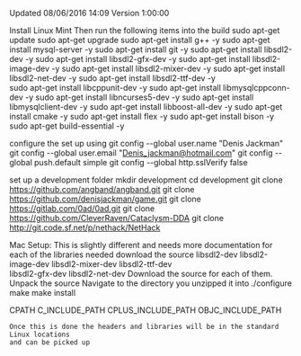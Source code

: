 Updated 08/06/2016 14:09 
Version 1:00:00 

Install Linux Mint 
Then run the following items into the build 
    sudo apt-get update 
    sudo apt-get upgrade
    sudo apt-get install g++ -y 
    sudo apt-get install mysql-server -y
    sudo apt-get install git -y
    sudo apt-get install libsdl2-dev -y
    sudo apt-get install libsdl2-gfx-dev -y 
    sudo apt-get install libsdl2-image-dev -y 
    sudo apt-get install libsdl2-mixer-dev -y 
    sudo apt-get install libsdl2-net-dev -y 
    sudo apt-get install libsdl2-ttf-dev -y     
    sudo apt-get install libcppunit-dev -y
    sudo apt-get install libmysqlcppconn-dev -y
    sudo apt-get install libncurses5-dev -y
    sudo apt-get install libmysqlclient-dev -y 
    sudo apt-get install libboost-all-dev -y
    sudo apt-get install cmake -y
    sudo apt-get install flex -y
    sudo apt-get install bison -y 
    sudo apt-get build-essential  -y 

configure the set up using 
    git config --global user.name "Denis Jackman"
    git config --global user.email "Denis_jackman@hotmail.com"
    git config --global push.default simple
    git config --global http.sslVerify false

set up a development folder 
    mkdir development 
    cd development 
    git clone https://github.com/angband/angband.git
    git clone https://github.com/denisjackman/game.git
    git clone https://gitlab.com/0ad/0ad.git
    git clone https://github.com/CleverRaven/Cataclysm-DDA
    git clone http://git.code.sf.net/p/nethack/NetHack
    
    
Mac Setup:
    This is slightly different and needs more documentation
    for each of the libraries needed download the source 
        libsdl2-dev
        libsdl2-image-dev 
        libsdl2-mixer-dev 
        libsdl2-ttf-dev         
        libsdl2-gfx-dev 
        libsdl2-net-dev 
    Download the source for each of them.
    Unpack the source 
    Navigate to the directory you unzipped it into 
        ./configure 
        make 
        make install 
    
CPATH
C_INCLUDE_PATH
CPLUS_INCLUDE_PATH
OBJC_INCLUDE_PATH
    
    Once this is done the headers and libraries will be in the standard Linux locations 
    and can be picked up 